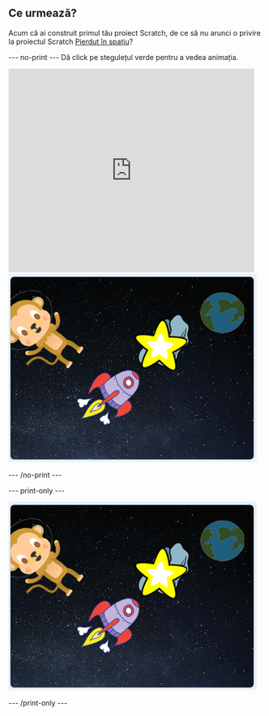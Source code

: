 ## Ce urmează?

Acum că ai construit primul tău proiect Scratch, de ce să nu arunci o privire la proiectul Scratch [Pierdut în spațiu](https://projects.raspberrypi.org/en/projects/lost-in-space?utm_source=pathway&utm_medium=whatnext&utm_campaign=projects)?

\--- no-print \--- Dă click pe stegulețul verde pentru a vedea animația.

<div class="scratch-preview">
  <iframe allowtransparency="true" width="485" height="402" src="https://scratch.mit.edu/projects/embed/276873231/?autostart=false" frameborder="0" scrolling="no"></iframe>
  <img src="images/space-final.png">
</div>

\--- /no-print \---

\--- print-only \---

![Proiectul finalizat](images/space-final.png)

\--- /print-only \---